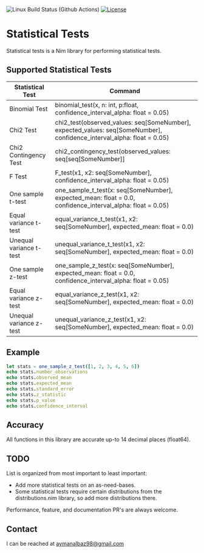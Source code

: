 ![Linux Build Status (Github Actions)](https://github.com/ayman-albaz/statistical-tests/actions/workflows/install_and_test.yml/badge.svg) [![License](https://img.shields.io/badge/License-Apache%202.0-blue.svg)](https://opensource.org/licenses/Apache-2.0)

# Statistical Tests
Statistical tests is a Nim library for performing statistical tests.

## Supported Statistical Tests
| Statistical Test  | Command                                                                                                                      |
|-------------------|------------------------------------------------------------------------------------------------------------------------------|
| Binomial Test           | binomial_test(x, n: int, p:float, confidence_interval_alpha: float = 0.05)                                             |
| Chi2 Test               | chi2_test(observed_values: seq[SomeNumber], expected_values: seq[SomeNumber], confidence_interval_alpha: float = 0.05) |
| Chi2 Contingency Test   | chi2_contingency_test(observed_values: seq[seq[SomeNumber]]                                                            |
| F Test                  | F_test(x1, x2: seq[SomeNumber], confidence_interval_alpha: float = 0.05)                                               |
| One sample t-test       | one_sample_t_test(x: seq[SomeNumber], expected_mean: float = 0.0, confidence_interval_alpha: float = 0.05)             |
| Equal variance t-test   | equal_variance_t_test(x1, x2: seq[SomeNumber], expected_mean: float = 0.0)                                             |
| Unequal variance t-test | unequal_variance_t_test(x1, x2: seq[SomeNumber], expected_mean: float = 0.0)                                           |
| One sample z-test       | one_sample_z_test(x: seq[SomeNumber], expected_mean: float = 0.0, confidence_interval_alpha: float = 0.05)             |
| Equal variance z-test   | equal_variance_z_test(x1, x2: seq[SomeNumber], expected_mean: float = 0.0)                                             |
| Unequal variance z-test | unequal_variance_z_test(x1, x2: seq[SomeNumber], expected_mean: float = 0.0)                                           |


## Example
```Nim
let stats = one_sample_z_test([1, 2, 3, 4, 5, 6])
echo stats.number_observations
echo stats.observed_mean
echo stats.expected_mean
echo stats.standard_error
echo stats.z_statistic
echo stats.p_value
echo stats.confidence_interval
```

## Accuracy
All functions in this library are accurate up-to 14 decimal places (float64).


## TODO
List is organized from most important to least important:
- Add more statistical tests on an as-need-bases.
- Some statistical tests require certain distributions from the distributions.nim library, so add more distributions there.

Performance, feature, and documentation PR's are always welcome.


## Contact
I can be reached at aymanalbaz98@gmail.com
